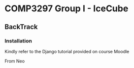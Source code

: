 # COMP3297 Group I - IceCube
## BackTrack

### Installation
Kindly refer to the Django tutorial provided on course Moodle

From Neo